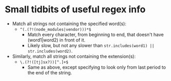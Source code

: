 # Small tidbits of useful regex info

* Match all strings not containing the specified word(s):
    - `^(.(?!(node_modules|vendor)))*$`
        + Match every character, from beginning to end, that doesn't have (word1|word2) in front of it.
        + Likely slow, but not any slower than `str.includes(word1) || str.includes(word2)`.
* Similarly, match all strings not containing the extension(s):
    - `\.(?!([tj]sx?))[^.]+$`
        + Same as above, except specifying to look only from last period to the end of the string.
